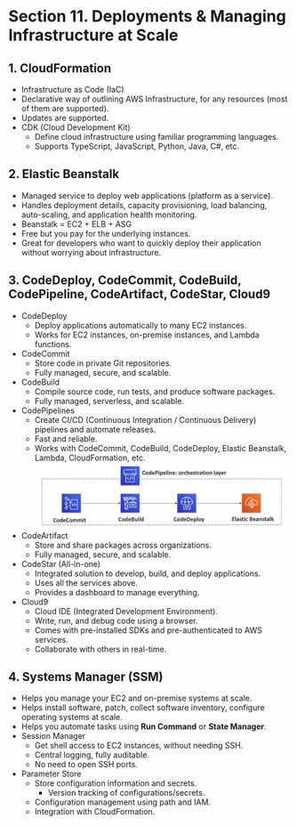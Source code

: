 # Section 11. Deployments & Managing Infrastructure at Scale

## 1. CloudFormation

- Infrastructure as Code (IaC)
- Declarative way of outlining AWS Infrastructure, for any resources (most of them are supported).
- Updates are supported.
- CDK (Cloud Development Kit)
  - Define cloud infrastructure using familiar programming languages.
  - Supports TypeScript, JavaScript, Python, Java, C#, etc.

## 2. Elastic Beanstalk

- Managed service to deploy web applications (platform as a service).
- Handles deployment details, capacity provisioning, load balancing, auto-scaling, and application health monitoring.
- Beanstalk = EC2 + ELB + ASG
- Free but you pay for the underlying instances.
- Great for developers who want to quickly deploy their application without worrying about infrastructure.

## 3. CodeDeploy, CodeCommit, CodeBuild, CodePipeline, CodeArtifact, CodeStar, Cloud9

- CodeDeploy
  - Deploy applications automatically to many EC2 instances.
  - Works for EC2 instances, on-premise instances, and Lambda functions.
- CodeCommit
  - Store code in private Git repositories.
  - Fully managed, secure, and scalable.
- CodeBuild
  - Compile source code, run tests, and produce software packages.
  - Fully managed, serverless, and scalable.
- CodePipelines
  - Create CI/CD (Continuous Integration / Continuous Delivery) pipelines and automate releases.
  - Fast and reliable.
  - Works with CodeCommit, CodeBuild, CodeDeploy, Elastic Beanstalk, Lambda, CloudFormation, etc.
    ![CodePipeline](./img/code-pipeline.png)
- CodeArtifact
  - Store and share packages across organizations.
  - Fully managed, secure, and scalable.
- CodeStar (All-in-one)
  - Integrated solution to develop, build, and deploy applications.
  - Uses all the services above.
  - Provides a dashboard to manage everything.
- Cloud9
  - Cloud IDE (Integrated Development Environment).
  - Write, run, and debug code using a browser.
  - Comes with pre-installed SDKs and pre-authenticated to AWS services.
  - Collaborate with others in real-time.

## 4. Systems Manager (SSM)

- Helps you manage your EC2 and on-premise systems at scale.
- Helps install software, patch, collect software inventory, configure operating systems at scale.
- Helps you automate tasks using **Run Command** or **State Manager**.
- Session Manager
  - Get shell access to EC2 instances, without needing SSH.
  - Central logging, fully auditable.
  - No need to open SSH ports.
- Parameter Store
  - Store configuration information and secrets.
    - Version tracking of configurations/secrets.
  - Configuration management using path and IAM.
  - Integration with CloudFormation.

